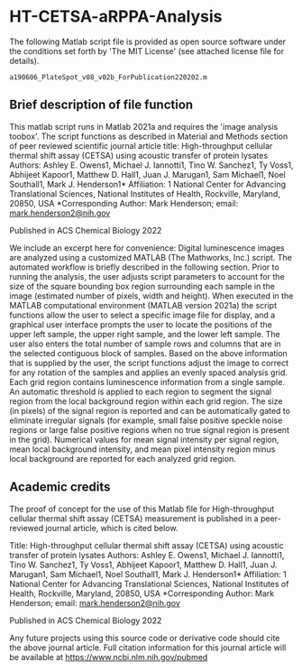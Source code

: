 # HT-CETSA-aRPPA-Analysis

The following Matlab script file is provided as open source software under the conditions set forth by 'The MIT License' (see attached license file for details).

```
a190606_PlateSpot_v08_v02b_ForPublication220202.m
```

## Brief description of file function
This matlab script runs in Matlab 2021a and requires the 'image analysis toobox'. The script functions as described in Material and Methods section of peer reviewed scientific journal article title: 
High-throughput cellular thermal shift assay (CETSA) using acoustic transfer of protein lysates
Authors:
Ashley E. Owens1, Michael J. Iannotti1, Tino W. Sanchez1, Ty Voss1, Abhijeet Kapoor1, Matthew D. Hall1, Juan J. Marugan1, Sam Michael1, Noel Southall1, Mark J. Henderson1* 
Affiliation:
1 National Center for Advancing Translational Sciences, National Institutes of Health, Rockville, Maryland, 20850, USA
*Corresponding Author:  Mark Henderson; email: mark.henderson2@nih.gov

Published in ACS Chemical Biology 2022

We include an excerpt here for convenience:
Digital luminescence images are analyzed using a customized MATLAB (The Mathworks, Inc.) script. The automated workflow is briefly described in the following section. Prior to running the analysis, the user adjusts script parameters to account for the size of the square bounding box region surrounding each sample in the image (estimated number of pixels, width and height). When executed in the MATLAB computational environment (MATLAB version 2021a) the script functions allow the user to select a specific image file for display, and a graphical user interface prompts the user to locate the positions of the upper left sample, the upper right sample, and the lower left sample. The user also enters the total number of sample rows and columns that are in the selected contiguous block of samples. Based on the above information that is supplied by the user, the script functions adjust the image to correct for any rotation of the samples and applies an evenly spaced analysis grid. Each grid region contains luminescence information from a single sample. An automatic threshold is applied to each region to segment the signal region from the local background region within each grid region. The size (in pixels) of the signal region is reported and can be automatically gated to eliminate irregular signals (for example, small false positive speckle noise regions or large false positive regions when no true signal region is present in the grid). Numerical values for mean signal intensity per signal region, mean local background intensity, and mean pixel intensity region minus local background are reported for each analyzed grid region.

## Academic credits

The proof of concept for the use of this Matlab file for High-throughput cellular thermal shift assay (CETSA) measurement is published in a peer-reviewed journal article, which is cited below.

Title:
High-throughput cellular thermal shift assay (CETSA) using acoustic transfer of protein lysates
Authors:
Ashley E. Owens1, Michael J. Iannotti1, Tino W. Sanchez1, Ty Voss1, Abhijeet Kapoor1, Matthew D. Hall1, Juan J. Marugan1, Sam Michael1, Noel Southall1, Mark J. Henderson1* 
Affiliation:
1 National Center for Advancing Translational Sciences, National Institutes of Health, Rockville, Maryland, 20850, USA
*Corresponding Author:  Mark Henderson; email: mark.henderson2@nih.gov

Published in ACS Chemical Biology 2022

Any future projects using this source code or derivative code should cite the above journal article. Full citation information for this journal article will be available at https://www.ncbi.nlm.nih.gov/pubmed
